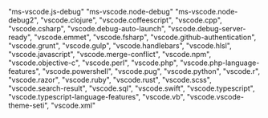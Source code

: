 "ms-vscode.js-debug"
"ms-vscode.node-debug"
"ms-vscode.node-debug2",
"vscode.clojure",
"vscode.coffeescript",
"vscode.cpp",
"vscode.csharp",
"vscode.debug-auto-launch",
"vscode.debug-server-ready",
"vscode.emmet",
"vscode.fsharp",
"vscode.github-authentication",
"vscode.grunt",
"vscode.gulp",
"vscode.handlebars",
"vscode.hlsl",
"vscode.javascript",
"vscode.merge-conflict",
"vscode.npm",
"vscode.objective-c",
"vscode.perl",
"vscode.php",
"vscode.php-language-features",
"vscode.powershell",
"vscode.pug",
"vscode.python",
"vscode.r",
"vscode.razor",
"vscode.ruby",
"vscode.rust",
"vscode.scss",
"vscode.search-result",
"vscode.sql",
"vscode.swift",
"vscode.typescript",
"vscode.typescript-language-features",
"vscode.vb",
"vscode.vscode-theme-seti",
"vscode.xml"
